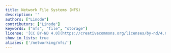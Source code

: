 ```yaml
---
title: Network File Systems (NFS)
description: ''
authors: ["Linode"]
contributors: ["Linode"]
keywords: ["nfs", "file", "storage"]
license: '[CC BY-ND 4.0](https://creativecommons.org/licenses/by-nd/4.0)'
show_in_lists: true
aliases: ['/networking/nfs/']
---
```

